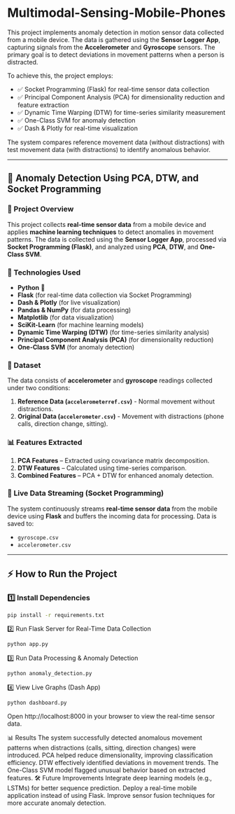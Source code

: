 # Multimodal-Sensing-Mobile-Phones

This project implements anomaly detection in motion sensor data collected from a mobile device. The data is gathered using the **Sensor Logger App**, capturing signals from the **Accelerometer** and **Gyroscope** sensors. The primary goal is to detect deviations in movement patterns when a person is distracted.

To achieve this, the project employs:
- ✅ Socket Programming (Flask) for real-time sensor data collection  
- ✅ Principal Component Analysis (PCA) for dimensionality reduction and feature extraction  
- ✅ Dynamic Time Warping (DTW) for time-series similarity measurement  
- ✅ One-Class SVM for anomaly detection  
- ✅ Dash & Plotly for real-time visualization  

The system compares reference movement data (without distractions) with test movement data (with distractions) to identify anomalous behavior.

---

## 📌 Anomaly Detection Using PCA, DTW, and Socket Programming

### 🚀 Project Overview
This project collects **real-time sensor data** from a mobile device and applies **machine learning techniques** to detect anomalies in movement patterns. The data is collected using the **Sensor Logger App**, processed via **Socket Programming (Flask)**, and analyzed using **PCA**, **DTW**, and **One-Class SVM**.

### 🔧 Technologies Used
- **Python** 🐍  
- **Flask** (for real-time data collection via Socket Programming)  
- **Dash & Plotly** (for live visualization)  
- **Pandas & NumPy** (for data processing)  
- **Matplotlib** (for data visualization)  
- **SciKit-Learn** (for machine learning models)  
- **Dynamic Time Warping (DTW)** (for time-series similarity analysis)  
- **Principal Component Analysis (PCA)** (for dimensionality reduction)  
- **One-Class SVM** (for anomaly detection)

### 📂 Dataset
The data consists of **accelerometer** and **gyroscope** readings collected under two conditions:

1. **Reference Data (`accelerometerref.csv`)** - Normal movement without distractions.  
2. **Original Data (`accelerometer.csv`)** - Movement with distractions (phone calls, direction change, sitting).

### 📊 Features Extracted
1. **PCA Features** – Extracted using covariance matrix decomposition.  
2. **DTW Features** – Calculated using time-series comparison.  
3. **Combined Features** – PCA + DTW for enhanced anomaly detection.

### 📡 Live Data Streaming (Socket Programming)
The system continuously streams **real-time sensor data** from the mobile device using **Flask** and buffers the incoming data for processing. Data is saved to:
- `gyroscope.csv`
- `accelerometer.csv`

---

## ⚡ How to Run the Project

### 1️⃣ Install Dependencies
```sh
pip install -r requirements.txt
```

2️⃣ Run Flask Server for Real-Time Data Collection
```sh
python app.py
```
3️⃣ Run Data Processing & Anomaly Detection
```sh
python anomaly_detection.py
```
4️⃣ View Live Graphs (Dash App)
```sh
python dashboard.py
```

Open http://localhost:8000 in your browser to view the real-time sensor data.

📊 Results
The system successfully detected anomalous movement patterns when distractions (calls, sitting, direction changes) were introduced.
PCA helped reduce dimensionality, improving classification efficiency.
DTW effectively identified deviations in movement trends.
The One-Class SVM model flagged unusual behavior based on extracted features.
🛠️ Future Improvements
Integrate deep learning models (e.g., LSTMs) for better sequence prediction.
Deploy a real-time mobile application instead of using Flask.
Improve sensor fusion techniques for more accurate anomaly detection.

